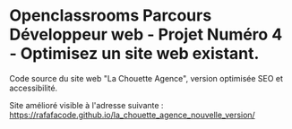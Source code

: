 # Openclassrooms Parcours Développeur web - Projet Numéro 4 - Optimisez un site web existant.

Code source du site web "La Chouette Agence", version optimisée SEO et accessibilité.

Site amélioré visible à l'adresse suivante : https://rafafacode.github.io/la_chouette_agence_nouvelle_version/

